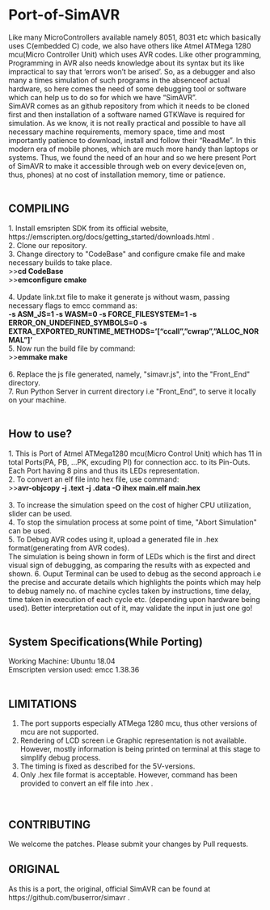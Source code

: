 # Port-of-SimAVR
Like many MicroControllers available namely 8051, 8031 etc which basically uses C(embedded C) code, we also have others like Atmel
ATMega 1280 mcu(Micro Controller Unit) which uses AVR codes. Like other programming, Programming in AVR also needs knowledge about
its syntax but its like impractical to say that ‘errors won’t be arised’. So, as a debugger and also many a times simulation of such
programs in the absenceof actual hardware, so here comes the need of some debugging tool or software which can help us to do so for
which we have “SimAVR”.<br>
SimAVR comes as an github repository from which it needs to be cloned first and then installation of a software named GTKWave is required
for simulation. As we know, it is not really practical and possible to have all necessary machine requirements, memory space, time and 
most importantly patience to download, install and follow their “ReadMe”. In this modern era of mobile phones, which are much more handy
than laptops or systems. Thus, we found the need of an hour and so we here present Port of SimAVR to make it accessible through web on 
every device(even on, thus, phones) at no cost of installation memory, time or patience.
<br><br>

<h2>COMPILING</h2>
1. Install emsripten SDK from its official website, https://emscripten.org/docs/getting_started/downloads.html .<br>
2. Clone our repository.<br>
3. Change directory to "CodeBase" and configure cmake file and make necessary builds to take place.<br>
>><b>cd CodeBase<br></b>
>><b>emconfigure cmake</b><br><br>
4. Update link.txt file to make it generate js without wasm, passing necessary flags to emcc command as:<br>
<b>-s ASM_JS=1 -s WASM=0 -s FORCE_FILESYSTEM=1 -s ERROR_ON_UNDEFINED_SYMBOLS=0  -s 
EXTRA_EXPORTED_RUNTIME_METHODS=’[“ccall”,”cwrap”,”ALLOC_NORMAL”]’</b><br>
5. Now run the build file by command:<br>
>><b>emmake make</b><br><br>
6. Replace the js file generated, namely, "simavr.js", into the "Front_End" directory.<br>
7. Run Python Server in current directory i.e "Front_End", to serve it locally on your machine.<br><br>


<h2>How to use?</h2>
1. This is Port of Atmel ATMega1280 mcu(Micro Control Unit) which has 11 in total Ports(PA, PB, ...PK, excuding PI) for connection acc.
to its Pin-Outs.
Each Port having 8 pins and thus its LEDs representation.<br>
2. To convert an elf file into hex file, use command:<Br>
>><b>avr-objcopy -j .text -j .data -O ihex main.elf main.hex</b><br><br>
3. To increase the simulation speed on the cost of higher CPU utilization, slider can be used.<br>
4. To stop the simulation process at some point of time, "Abort Simulation" can be used.<br>
5. To Debug AVR codes using it, upload a generated file in .hex format(generating from AVR codes).<br>
The simulation is being shown in form of LEDs which is the first and direct visual sign of debugging, as comparing the results with
as expected and shown.
6. Ouput Terminal can be used to debug as the second approach i.e the precise and accurate details which highlights the points which
may help to debug namely no. of machine cycles taken by instructions, time delay, time taken in execution of each cycle etc.
(depending upon hardware being used). Better interpretation out of it, may validate the input in just one go!
<br><br>

<h2><b>System Specifications(While Porting)</b></h2>
Working Machine: Ubuntu 18.04<br>
Emscripten version used: emcc 1.38.36<br><br>

<h2>LIMITATIONS</h2>
<ol>
<li>The port supports especially ATMega 1280 mcu, thus other versions of mcu are not supported.
<li>Rendering of LCD screen i.e Graphic representation is not available. However, mostly information is being printed on terminal at this stage to simplify debug process.
<li>The timing is fixed as described for the 5V-versions.
<li>Only .hex file format is acceptable. However, command has been provided to convert an elf file into .hex .</ol><br>

<h2>CONTRIBUTING</h2>
We welcome the patches. Please submit your changes by Pull requests.<br>

<h2>ORIGINAL</h2>
As this is a port, the original, official SimAVR can be found at https://github.com/buserror/simavr .<br>
